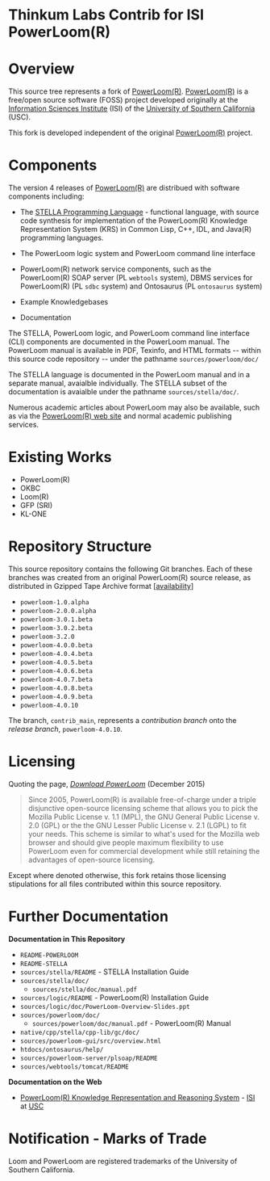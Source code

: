 Thinkum Labs Contrib for ISI PowerLoom(R)
=========================================

# Overview

This source tree represents a fork of [PowerLoom(R)][pl]. [PowerLoom(R)][pl] is a
free/open source software (FOSS) project developed originally at the
[Information Sciences Institute][isi] (ISI) of the
[University of Southern California][usc] (USC).

This fork is developed independent of the original [PowerLoom(R)][pl]
project.

# Components

The version 4 releases of [PowerLoom(R)][pl] are distribued with
software components including:

* The [STELLA Programming Language][stella] - functional language, with
  source code synthesis for implementation of the PowerLoom(R) Knowledge
  Representation System (KRS) in Common Lisp, C++, IDL, and Java(R)
  programming languages.

* The PowerLoom logic system and PowerLoom command line interface

* PowerLoom(R) network service components, such as the PowerLoom(R)
  SOAP server (PL `webtools` system), DBMS services for PowerLoom(R)
  (PL `sdbc` system) and Ontosaurus (PL `ontosaurus` system)

* Example Knowledgebases

* Documentation

The STELLA, PowerLoom logic, and PowerLoom command line interface (CLI)
components are documented in the PowerLoom manual. The PowerLoom manual
is available in PDF, Texinfo, and HTML formats -- within this source
code repository -- under the pathname `sources/powerloom/doc/`

The STELLA language is documented in the PowerLoom manual and in a
separate manual, avaialble individually. The STELLA subset of the
documentation is avaialble under the pathname `sources/stella/doc/`.

Numerous academic articles about PowerLoom may also be available, such
as via the [PowerLoom(R) web site][pl] and normal academic publishing
services.


# Existing Works

* PowerLoom(R)
* OKBC
* Loom(R)
* GFP (SRI)
* KL-ONE

# Repository Structure

This source repository contains the following Git branches. Each of
these branches was created from an original PowerLoom(R) source release,
as distributed in Gzipped Tape Archive format [[availability][pldl]]

* `powerloom-1.0.alpha`
* `powerloom-2.0.0.alpha`
* `powerloom-3.0.1.beta`
* `powerloom-3.0.2.beta`
* `powerloom-3.2.0`
* `powerloom-4.0.0.beta`
* `powerloom-4.0.4.beta`
* `powerloom-4.0.5.beta`
* `powerloom-4.0.6.beta`
* `powerloom-4.0.7.beta`
* `powerloom-4.0.8.beta`
* `powerloom-4.0.9.beta`
* `powerloom-4.0.10`

The branch, `contrib_main`, represents a _contribution branch_ onto the
_release branch_, `powerloom-4.0.10`.

# Licensing

Quoting the page, _[Download PowerLoom][pldl]_ (December 2015)

> Since 2005, PowerLoom(R) is available free-of-charge under a triple
> disjunctive open-source licensing scheme that allows you to pick the
> Mozilla Public License v. 1.1 (MPL), the GNU General Public License
> v. 2.0 (GPL) or the the GNU Lesser Public License v. 2.1 (LGPL) to
> fit your needs. This scheme is similar to what's used for the
> Mozilla web browser and should give people maximum flexibility to
> use PowerLoom even for commercial development while still retaining
> the advantages of open-source licensing.

Except where denoted otherwise, this fork retains those licensing
stipulations for all files contributed within this source repository.

# Further Documentation

**Documentation in This Repository**

* `README-POWERLOOM`
* `README-STELLA`
* `sources/stella/README` - STELLA Installation Guide
* `sources/stella/doc/`
    * `sources/stella/doc/manual.pdf`
* `sources/logic/README` - PowerLoom(R) Installation Guide
* `sources/logic/doc/PowerLoom-Overview-Slides.ppt`
* `sources/powerloom/doc/`
    * `sources/powerloom/doc/manual.pdf` - PowerLoom(R) Manual
* `native/cpp/stella/cpp-lib/gc/doc/`
* `sources/powerloom-gui/src/overview.html`
* `htdocs/ontosaurus/help/`
* `sources/powerloom-server/plsoap/README`
* `sources/webtools/tomcat/README`

**Documentation on the Web**

* [PowerLoom(R) Knowledge Representation and Reasoning System][pl] -
  [ISI][isi] at [USC][usc]

# Notification - Marks of Trade

Loom and PowerLoom are registered trademarks of the University of
Southern California.

[pl]: http://www.isi.edu/isd/LOOM/PowerLoom/
[usc]: http://www.usc.edu/
[isi]: http://www.isi.edu/
[stella]: http://www.isi.edu/isd/LOOM/Stella/index.html
[pldl]: http://www.isi.edu/isd/LOOM/PowerLoom/download.html
[asdf]: https://common-lisp.net/project/asdf/
[usocket]: https://github.com/usocket/usocket
[bthread]: https://gitlab.common-lisp.net/bordeaux-threads/bordeaux-threads
